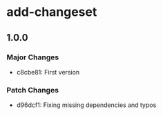 # add-changeset

## 1.0.0
### Major Changes

- c8cbe81: First version

### Patch Changes

- d96dcf1: Fixing missing dependencies and typos
